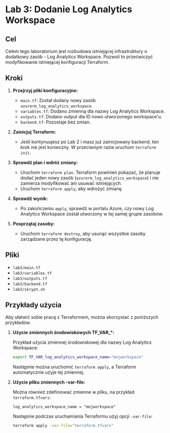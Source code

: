 # Lab 3: Dodanie Log Analytics Workspace

## Cel

Celem tego laboratorium jest rozbudowa istniejącej infrastruktury o dodatkowy zasób - Log Analytics Workspace. Pozwoli to przećwiczyć modyfikowanie istniejącej konfiguracji Terraform.

## Kroki

1.  **Przejrzyj pliki konfiguracyjne:**
    *   `main.tf`: Został dodany nowy zasób `azurerm_log_analytics_workspace`.
    *   `variables.tf`: Dodano zmienną dla nazwy Log Analytics Workspace.
    *   `outputs.tf`: Dodano output dla ID nowo utworzonego workspace'u.
    *   `backend.tf`: Pozostaje bez zmian.

2.  **Zainicjuj Terraform:**
    *   Jeśli kontynuujesz po Lab 2 i masz już zainicjowany backend, ten krok nie jest konieczny. W przeciwnym razie uruchom `terraform init`.

3.  **Sprawdź plan i wdróż zmiany:**
    *   Uruchom `terraform plan`. Terraform powinien pokazać, że planuje dodać jeden nowy zasób (`azurerm_log_analytics_workspace`) i nie zamierza modyfikować ani usuwać istniejących.
    *   Uruchom `terraform apply`, aby wdrożyć zmianę.

4.  **Sprawdź wynik:**
    *   Po zakończeniu `apply`, sprawdź w portalu Azure, czy nowy Log Analytics Workspace został utworzony w tej samej grupie zasobów.

5.  **Posprzątaj zasoby:**
    *   Uruchom `terraform destroy`, aby usunąć wszystkie zasoby zarządzane przez tę konfigurację.

## Pliki

*   `lab3/main.tf`
*   `lab3/variables.tf`
*   `lab3/outputs.tf`
*   `lab3/backend.tf`
*   `lab3/skrypt.sh`

## Przykłady użycia

Aby ułatwić sobie pracę z Terraformem, można skorzystać z poniższych przykładów.

1.  **Użycie zmiennych środowiskowych TF_VAR\_\*:**

    Przykład użycia zmiennej środowiskowej dla nazwy Log Analytics Workspace:

    ```bash
    export TF_VAR_log_analytics_workspace_name="mojworkspace"
    ```

    Następnie można uruchomić `terraform apply`, a Terraform automatycznie użyje tej zmiennej.

2.  **Użycie pliku zmiennych -var-file:**

    Można również zdefiniować zmienne w pliku, na przykład `terraform.tfvars`:

    ```hcl
    log_analytics_workspace_name = "mojworkspace"
    ```

    Następnie podczas uruchamiania Terraformu użyj opcji `-var-file`:

    ```bash
    terraform apply -var-file="terraform.tfvars"
    ```
